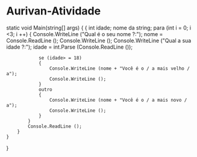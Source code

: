 # Aurivan-Atividade

 static void Main(string[] args)
        {
    {
            int idade;
            nome da string;
            para (int i = 0; i <3; i ++)
            {
                Console.WriteLine ("Qual é o seu nome ?:");
                nome = Console.ReadLine ();
                Console.WriteLine ();
                Console.WriteLine ("Qual a sua idade ?:");
                idade = int.Parse (Console.ReadLine ());

                se (idade> = 18)
                {
                    Console.WriteLine (nome + "Você é o / a mais velho / a");
                    Console.WriteLine ();
                }
                outro
                {
                    Console.WriteLine (nome + "Você é o / a mais novo / a");
                    Console.WriteLine ();
                }
            }
            Console.ReadLine ();
        }
    }
}

